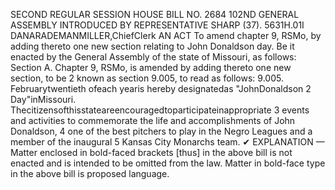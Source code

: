 SECOND REGULAR SESSION
HOUSE BILL NO. 2684
102ND GENERAL ASSEMBLY
INTRODUCED BY REPRESENTATIVE SHARP (37).
5631H.01I DANARADEMANMILLER,ChiefClerk
AN ACT
To amend chapter 9, RSMo, by adding thereto one new section relating to John Donaldson
day.
Be it enacted by the General Assembly of the state of Missouri, as follows:
Section A. Chapter 9, RSMo, is amended by adding thereto one new section, to be
2 known as section 9.005, to read as follows:
9.005. Februarytwentieth ofeach yearis hereby designatedas "JohnDonaldson
2 Day"inMissouri. Thecitizensofthisstateareencouragedtoparticipateinappropriate
3 events and activities to commemorate the life and accomplishments of John Donaldson,
4 one of the best pitchers to play in the Negro Leagues and a member of the inaugural
5 Kansas City Monarchs team.
✔
EXPLANATION — Matter enclosed in bold-faced brackets [thus] in the above bill is not enacted and is
intended to be omitted from the law. Matter in bold-face type in the above bill is proposed language.